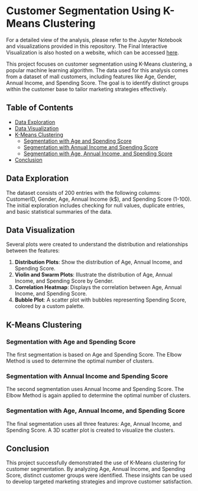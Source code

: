 # Customer Segmentation Using K-Means Clustering

For a detailed view of the analysis, please refer to the Jupyter Notebook and visualizations provided in this repository. 
The Final Interactive Visualization is also hosted on a website, which can be accessed [here](https://merlinvalanarasu.github.io/PRODIGY_ML_01/).

This project focuses on customer segmentation using K-Means clustering, a popular machine learning algorithm. The data used for this analysis comes from a dataset of mall customers, including features like Age, Gender, Annual Income, and Spending Score. The goal is to identify distinct groups within the customer base to tailor marketing strategies effectively.

## Table of Contents

- [Data Exploration](#data-exploration)
- [Data Visualization](#data-visualization)
- [K-Means Clustering](#k-means-clustering)
  - [Segmentation with Age and Spending Score](#segmentation-with-age-and-spending-score)
  - [Segmentation with Annual Income and Spending Score](#segmentation-with-annual-income-and-spending-score)
  - [Segmentation with Age, Annual Income, and Spending Score](#segmentation-with-age-annual-income-and-spending-score)
- [Conclusion](#conclusion)

## Data Exploration

The dataset consists of 200 entries with the following columns: CustomerID, Gender, Age, Annual Income (k$), and Spending Score (1-100). The initial exploration includes checking for null values, duplicate entries, and basic statistical summaries of the data.

## Data Visualization

Several plots were created to understand the distribution and relationships between the features:

1. **Distribution Plots**: Show the distribution of Age, Annual Income, and Spending Score.
2. **Violin and Swarm Plots**: Illustrate the distribution of Age, Annual Income, and Spending Score by Gender.
3. **Correlation Heatmap**: Displays the correlation between Age, Annual Income, and Spending Score.
4. **Bubble Plot**: A scatter plot with bubbles representing Spending Score, colored by a custom palette.

## K-Means Clustering

### Segmentation with Age and Spending Score

The first segmentation is based on Age and Spending Score. The Elbow Method is used to determine the optimal number of clusters.

### Segmentation with Annual Income and Spending Score

The second segmentation uses Annual Income and Spending Score. The Elbow Method is again applied to determine the optimal number of clusters.

### Segmentation with Age, Annual Income, and Spending Score

The final segmentation uses all three features: Age, Annual Income, and Spending Score. A 3D scatter plot is created to visualize the clusters.

## Conclusion

This project successfully demonstrated the use of K-Means clustering for customer segmentation. By analyzing Age, Annual Income, and Spending Score, distinct customer groups were identified. These insights can be used to develop targeted marketing strategies and improve customer satisfaction.

